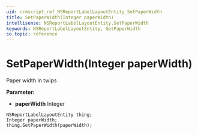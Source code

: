 ```yaml
---
uid: crmscript_ref_NSReportLabelLayoutEntity_SetPaperWidth
title: SetPaperWidth(Integer paperWidth)
intellisense: NSReportLabelLayoutEntity.SetPaperWidth
keywords: NSReportLabelLayoutEntity, GetPaperWidth
so.topic: reference
---
```


# SetPaperWidth(Integer paperWidth)

Paper width in twips

**Parameter:** 
 - **paperWidth** Integer

```crmscript
NSReportLabelLayoutEntity thing;
Integer paperWidth;
thing.SetPaperWidth(paperWidth);
```


